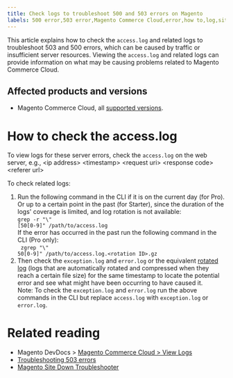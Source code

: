 ```yaml
---
title: Check logs to troubleshoot 500 and 503 errors on Magento
labels: 500 error,503 error,Magento Commerce Cloud,error,how to,log,site down,site not loading
---
```


This article explains how to check the `` access.log `` and related logs to troubleshoot 503 and 500 errors, which can be caused by traffic or insufficient server resources. Viewing the `` access.log `` and related logs can provide information on what may be causing problems related to Magento Commerce Cloud.

## Affected products and versions

* Magento Commerce Cloud, all [supported versions](https://magento.com/sites/default/files/magento-software-lifecycle-policy.pdf).

# How to check the access.log

To view logs for these server errors, check the `` access.log `` on the web server, e.g., &lt;ip address> &lt;timestamp> &lt;request uri> &lt;response code> &lt;referer url>

To check related logs:

1. Run the following command in the CLI if it is on the current day (for Pro). Or up to a certain point in the past (for Starter), since the duration of the logs' coverage is limited, and log rotation is not available:  
    <code class="c-mrkdwn__code" data-stringify-type="code">grep -r "\\" \[50\[0-9\]" /path/to/access.log</code>  
    If the error has occurred in the past run the following command in the CLI (Pro only):  
    <code class="c-mrkdwn__code" data-stringify-type="code"> zgrep "\\" 50\[0-9\]" /path/to/access.log.&lt;rotation ID>.gz</code>
1. Then check the `` exception.log `` and `` error.log `` or the equivalent [rotated log](https://devdocs.magento.com/guides/v2.4/install-gde/install/post-install-config.html#log-rotation) (logs that are automatically rotated and compressed when they reach a certain file size) for the same timestamp to locate the potential error and see what might have been occurring to have caused it.  
    Note: To check the `` exception.log `` and `` error.log `` run the above commands in the CLI but replace `` access.log `` with `` exception.log `` or `` error.log ``.

# Related reading

* Magento DevDocs > [Magento Commerce Cloud > View Logs](https://devdocs.magento.com/cloud/project/log-locations.html)
* [Troubleshooting 503 errors](https://support.magento.com/hc/en-us/articles/360034631211)
* [Magento Site Down Troubleshooter](https://support.magento.com/hc/en-us/articles/360029351531)